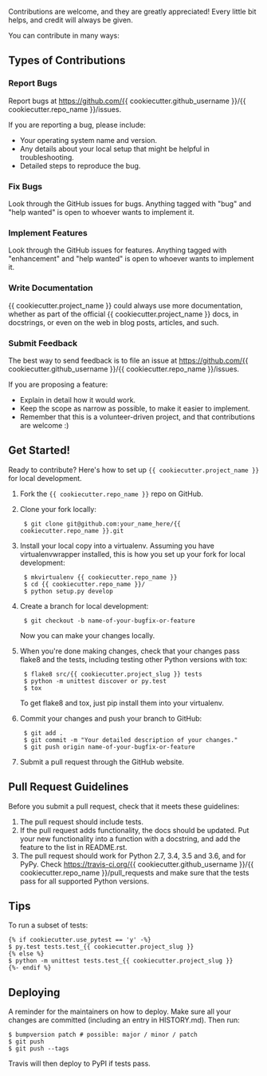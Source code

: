 
Contributions are welcome, and they are greatly appreciated! Every
little bit helps, and credit will always be given.

You can contribute in many ways:

## Types of Contributions

### Report Bugs

Report bugs at https://github.com/{{ cookiecutter.github_username }}/{{ cookiecutter.repo_name }}/issues.

If you are reporting a bug, please include:

  - Your operating system name and version.
  - Any details about your local setup that might be helpful in
    troubleshooting.
  - Detailed steps to reproduce the bug.

### Fix Bugs

Look through the GitHub issues for bugs. Anything tagged with "bug" and
"help wanted" is open to whoever wants to implement it.

### Implement Features

Look through the GitHub issues for features. Anything tagged with
"enhancement" and "help wanted" is open to whoever wants to implement
it.

### Write Documentation

{{ cookiecutter.project_name }} could always use more documentation,
whether as part of the official {{ cookiecutter.project_name }} docs,
in docstrings, or even on the web in blog posts, articles, and such.

### Submit Feedback

The best way to send feedback is to file an issue at
https://github.com/{{ cookiecutter.github_username }}/{{ cookiecutter.repo_name }}/issues.

If you are proposing a feature:

  - Explain in detail how it would work.
  - Keep the scope as narrow as possible, to make it easier to
    implement.
  - Remember that this is a volunteer-driven project, and that
    contributions are welcome :)

## Get Started!

Ready to contribute? Here's how to set up `{{ cookiecutter.project_name }}` for local development.

1. Fork the `{{ cookiecutter.repo_name }}` repo on GitHub.
2. Clone your fork locally:

        $ git clone git@github.com:your_name_here/{{ cookiecutter.repo_name }}.git

3. Install your local copy into a virtualenv. Assuming you have virtualenvwrapper installed, this is how you set up your fork for local development:

        $ mkvirtualenv {{ cookiecutter.repo_name }}
        $ cd {{ cookiecutter.repo_name }}/
        $ python setup.py develop

4. Create a branch for local development:

        $ git checkout -b name-of-your-bugfix-or-feature

    Now you can make your changes locally.

5. When you're done making changes, check that your changes pass flake8 and the
   tests, including testing other Python versions with tox:

        $ flake8 src/{{ cookiecutter.project_slug }} tests
        $ python -m unittest discover or py.test
        $ tox

    To get flake8 and tox, just pip install them into your virtualenv.

6. Commit your changes and push your branch to GitHub:

        $ git add .
        $ git commit -m "Your detailed description of your changes."
        $ git push origin name-of-your-bugfix-or-feature

7.  Submit a pull request through the GitHub website.

## Pull Request Guidelines

Before you submit a pull request, check that it meets these guidelines:

1.  The pull request should include tests.
2. If the pull request adds functionality, the docs should be updated. Put
   your new functionality into a function with a docstring, and add the
   feature to the list in README.rst.
3. The pull request should work for Python 2.7, 3.4, 3.5 and 3.6, and for PyPy. Check
   https://travis-ci.org/{{ cookiecutter.github_username }}/{{ cookiecutter.repo_name }}/pull_requests
   and make sure that the tests pass for all supported Python versions.

## Tips

To run a subset of tests:

    {% if cookiecutter.use_pytest == 'y' -%}
    $ py.test tests.test_{{ cookiecutter.project_slug }}
    {% else %}
    $ python -m unittest tests.test_{{ cookiecutter.project_slug }}
    {%- endif %}

## Deploying
A reminder for the maintainers on how to deploy.
Make sure all your changes are committed (including an entry in HISTORY.md).
Then run:

    $ bumpversion patch # possible: major / minor / patch
    $ git push
    $ git push --tags

Travis will then deploy to PyPI if tests pass.
